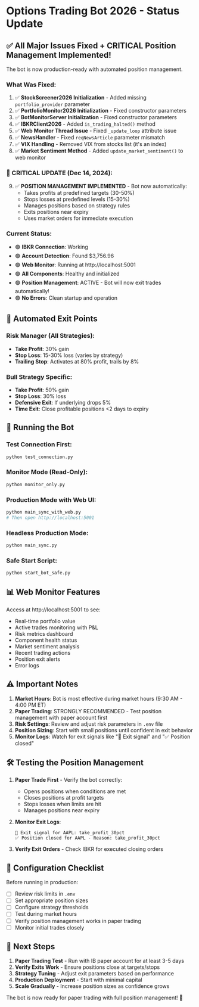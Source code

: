 # Options Trading Bot 2026 - Status Update

## ✅ All Major Issues Fixed + CRITICAL Position Management Implemented!

The bot is now production-ready with automated position management.

### What Was Fixed:
1. ✅ **StockScreener2026 Initialization** - Added missing `portfolio_provider` parameter
2. ✅ **PortfolioMonitor2026 Initialization** - Fixed constructor parameters
3. ✅ **BotMonitorServer Initialization** - Fixed constructor parameters
4. ✅ **IBKRClient2026** - Added `is_trading_halted()` method
5. ✅ **Web Monitor Thread Issue** - Fixed `_update_loop` attribute issue
6. ✅ **NewsHandler** - Fixed `reqNewsArticle` parameter mismatch
7. ✅ **VIX Handling** - Removed VIX from stocks list (it's an index)
8. ✅ **Market Sentiment Method** - Added `update_market_sentiment()` to web monitor

### 🚨 CRITICAL UPDATE (Dec 14, 2024):
9. ✅ **POSITION MANAGEMENT IMPLEMENTED** - Bot now automatically:
   - Takes profits at predefined targets (30-50%)
   - Stops losses at predefined levels (15-30%)
   - Manages positions based on strategy rules
   - Exits positions near expiry
   - Uses market orders for immediate execution

### Current Status:
- 🟢 **IBKR Connection**: Working
- 🟢 **Account Detection**: Found $3,756.96
- 🟢 **Web Monitor**: Running at http://localhost:5001
- 🟢 **All Components**: Healthy and initialized
- 🟢 **Position Management**: ACTIVE - Bot will now exit trades automatically!
- 🟢 **No Errors**: Clean startup and operation

## 🎯 Automated Exit Points

### Risk Manager (All Strategies):
- **Take Profit**: 30% gain
- **Stop Loss**: 15-30% loss (varies by strategy)
- **Trailing Stop**: Activates at 80% profit, trails by 8%

### Bull Strategy Specific:
- **Take Profit**: 50% gain
- **Stop Loss**: 30% loss
- **Defensive Exit**: If underlying drops 5%
- **Time Exit**: Close profitable positions <2 days to expiry

## 🚀 Running the Bot

### Test Connection First:
```bash
python test_connection.py
```

### Monitor Mode (Read-Only):
```bash
python monitor_only.py
```

### Production Mode with Web UI:
```bash
python main_sync_with_web.py
# Then open http://localhost:5001
```

### Headless Production Mode:
```bash
python main_sync.py
```

### Safe Start Script:
```bash
python start_bot_safe.py
```

## 📊 Web Monitor Features

Access at http://localhost:5001 to see:
- Real-time portfolio value
- Active trades monitoring with P&L
- Risk metrics dashboard
- Component health status
- Market sentiment analysis
- Recent trading actions
- Position exit alerts
- Error logs

## ⚠️ Important Notes

1. **Market Hours**: Bot is most effective during market hours (9:30 AM - 4:00 PM ET)
2. **Paper Trading**: STRONGLY RECOMMENDED - Test position management with paper account first
3. **Risk Settings**: Review and adjust risk parameters in `.env` file
4. **Position Sizing**: Start with small positions until confident in exit behavior
5. **Monitor Logs**: Watch for exit signals like "🚨 Exit signal" and "✅ Position closed"

## 🛠️ Testing the Position Management

1. **Paper Trade First** - Verify the bot correctly:
   - Opens positions when conditions are met
   - Closes positions at profit targets
   - Stops losses when limits are hit
   - Manages positions near expiry

2. **Monitor Exit Logs**:
   ```
   🚨 Exit signal for AAPL: take_profit_30pct
   ✅ Position closed for AAPL - Reason: take_profit_30pct
   ```

3. **Verify Exit Orders** - Check IBKR for executed closing orders

## 📝 Configuration Checklist

Before running in production:
- [ ] Review risk limits in `.env`
- [ ] Set appropriate position sizes
- [ ] Configure strategy thresholds
- [ ] Test during market hours
- [ ] Verify position management works in paper trading
- [ ] Monitor initial trades closely

## 🎯 Next Steps

1. **Paper Trading Test** - Run with IB paper account for at least 3-5 days
2. **Verify Exits Work** - Ensure positions close at targets/stops
3. **Strategy Tuning** - Adjust exit parameters based on performance
4. **Production Deployment** - Start with minimal capital
5. **Scale Gradually** - Increase position sizes as confidence grows

The bot is now ready for paper trading with full position management! 🚀 